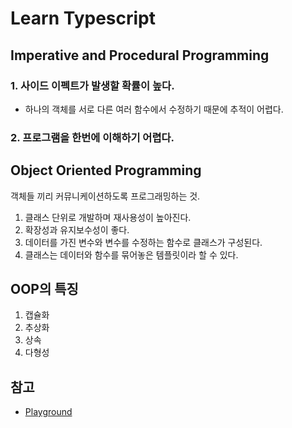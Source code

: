 # Learn Typescript

## Imperative and Procedural Programming

### 1. 사이드 이펙트가 발생할 확률이 높다.

- 하나의 객체를 서로 다른 여러 함수에서 수정하기 때문에 추적이 어렵다.

### 2. 프로그램을 한번에 이해하기 어렵다.

## Object Oriented Programming

객체들 끼리 커뮤니케이션하도록 프로그래밍하는 것.

1. 클래스 단위로 개발하며 재사용성이 높아진다.
2. 확장성과 유지보수성이 좋다.
3. 데이터를 가진 변수와 변수를 수정하는 함수로 클래스가 구성된다.
4. 클래스는 데이터와 함수를 묶어놓은 템플릿이라 할 수 있다.

## OOP의 특징

1. 캡슐화
2. 추상화
3. 상속
4. 다형성

## 참고

- [Playground](https://www.typescriptlang.org/play)

